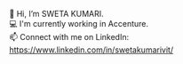 👋 Hi, I’m SWETA KUMARI.<br>
💻 I'm currently working in Accenture.<br>
📫 Connect with me on LinkedIn: https://www.linkedin.com/in/swetakumarivit/
